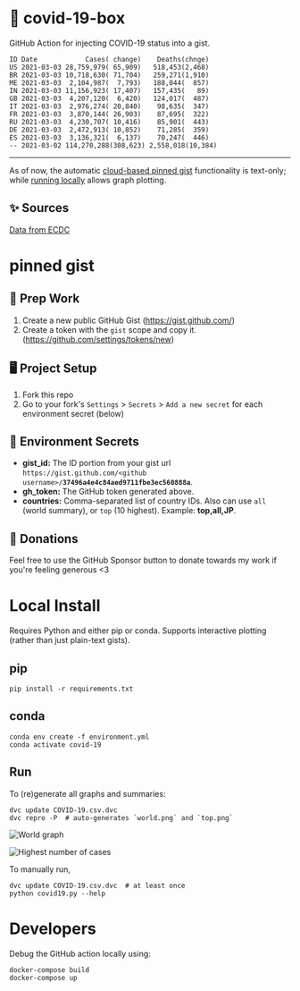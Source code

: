 # 🏥 covid-19-box

GitHub Action for injecting COVID-19 status into a gist.

```
ID Date            Cases( change)    Deaths(chnge)
US 2021-03-03 28,759,979( 65,909)   518,453(2,468)
BR 2021-03-03 10,718,630( 71,704)   259,271(1,910)
ME 2021-03-03  2,104,987(  7,793)   188,044(  857)
IN 2021-03-03 11,156,923( 17,407)   157,435(   89)
GB 2021-03-03  4,207,120(  6,420)   124,017(  487)
IT 2021-03-03  2,976,274( 20,840)    98,635(  347)
FR 2021-03-03  3,870,144( 26,903)    87,695(  322)
RU 2021-03-03  4,230,707( 10,416)    85,901(  443)
DE 2021-03-03  2,472,913( 10,852)    71,285(  359)
ES 2021-03-03  3,136,321(  6,137)    70,247(  446)
-- 2021-03-02 114,270,288(308,623) 2,558,018(10,384)
```

---

As of now, the automatic [cloud-based pinned gist](#pinned-gist) functionality is text-only;
while [running locally](#local-install) allows graph plotting.

## ✨ Sources

[Data from ECDC](https://www.ecdc.europa.eu/en/publications-data/download-todays-data-geographic-distribution-covid-19-cases-worldwide)

# pinned gist

## 🎒 Prep Work
1. Create a new public GitHub Gist (https://gist.github.com/)
1. Create a token with the `gist` scope and copy it. (https://github.com/settings/tokens/new)

## 🖥 Project Setup
1. Fork this repo
1. Go to your fork's `Settings` > `Secrets` > `Add a new secret` for each environment secret (below)

## 🤫 Environment Secrets
- **gist_id:** The ID portion from your gist url `https://gist.github.com/<github username>/`**`37496a4e4c84aed9711fbe3ec560888a`**.
- **gh_token:** The GitHub token generated above.
- **countries:** Comma-separated list of country IDs. Also can use `all` (world summary), or `top` (10 highest). Example: **top,all,JP**.

## 💸 Donations

Feel free to use the GitHub Sponsor button to donate towards my work if you're feeling generous <3

# Local Install

Requires Python and either pip or conda. Supports interactive plotting (rather than just plain-text gists).

## pip

```
pip install -r requirements.txt
```

## conda

```
conda env create -f environment.yml
conda activate covid-19
```

## Run

To (re)generate all graphs and summaries:

```
dvc update COVID-19.csv.dvc
dvc repro -P  # auto-generates `world.png` and `top.png`
```

![World graph](world.png)

![Highest number of cases](top.png)

To manually run,

```
dvc update COVID-19.csv.dvc  # at least once
python covid19.py --help
```

# Developers

Debug the GitHub action locally using:

```
docker-compose build
docker-compose up
```
